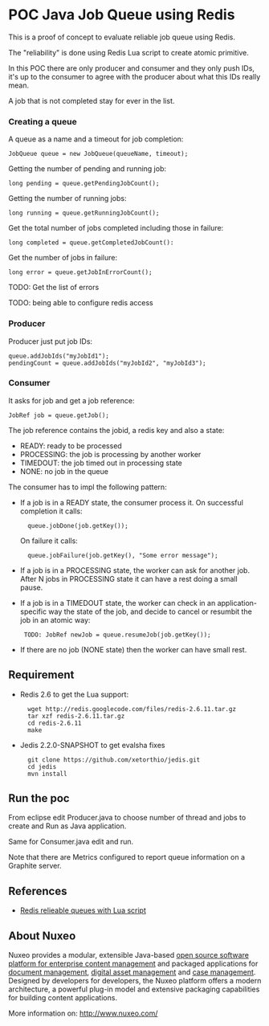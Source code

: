 # POC Java Job Queue using Redis

This is a proof of concept to evaluate reliable job queue using Redis.

The "reliability" is done using Redis Lua script to create atomic
primitive.

In this POC there are only producer and consumer and they only push
IDs, it's up to the consumer to agree with the producer about what
this IDs really mean.

A job that is not completed stay for ever in the list.


### Creating a queue

A queue as a name and a timeout for job completion:

    JobQueue queue = new JobQueue(queueName, timeout);


Getting the number of pending and running job:

    long pending = queue.getPendingJobCount();


Getting the number of running jobs:

	long running = queue.getRunningJobCount();

Get the total number of jobs completed including those in failure:

	long completed = queue.getCompletedJobCount():

Get the number of jobs in failure:

	long error = queue.getJobInErrorCount();

TODO: Get the list of errors

TODO: being able to configure redis access


### Producer

Producer just put job IDs:

	queue.addJobIds("myJobId1");
    pendingCount = queue.addJobIds("myJobId2", "myJobId3");

### Consumer

It asks for job and get a job reference:

	JobRef job = queue.getJob();


The job reference contains the jobid, a redis key and also a state:

- READY: ready to be processed
- PROCESSING: the job is processing by another worker
- TIMEDOUT: the job timed out in processing state
- NONE: no job in the queue


The consumer has to impl the following pattern:

- If a job is in a READY state, the consumer process it.
  On successful completion it calls:

        queue.jobDone(job.getKey());

  On failure it calls:

        queue.jobFailure(job.getKey(), "Some error message");

- If a job is in a PROCESSING state, the worker can ask for another
  job. After N jobs in PROCESSING state it can have a rest doing a
  small pause.

- If a job is in a TIMEDOUT state, the worker can check in an
  application-specific way the state of the job, and decide to
  cancel or resumbit the job in an atomic way:

       TODO: JobRef newJob = queue.resumeJob(job.getKey());

- If there are no job (NONE state) then the worker can have small
  rest.


## Requirement

- Redis 2.6 to get the Lua support:

        wget http://redis.googlecode.com/files/redis-2.6.11.tar.gz
        tar xzf redis-2.6.11.tar.gz
        cd redis-2.6.11
        make


- Jedis 2.2.0-SNAPSHOT to get evalsha fixes

        git clone https://github.com/xetorthio/jedis.git
        cd jedis
        mvn install


## Run the poc

From eclipse edit Producer.java to choose number of thread and jobs to create
and Run as Java application.

Same for Consumer.java edit and run.

Note that there are Metrics configured to report queue information on a
Graphite server.


## References

- [Redis relieable queues with Lua script](http://oldblog.antirez.com/post/250)


## About Nuxeo

Nuxeo provides a modular, extensible Java-based [open source software platform for enterprise content management](http://www.nuxeo.com/en/products/ep) and packaged applications for [document management](http://www.nuxeo.com/en/products/document-management), [digital asset management](http://www.nuxeo.com/en/products/dam) and [case management](http://www.nuxeo.com/en/products/case-management). Designed by developers for developers, the Nuxeo platform offers a modern architecture, a powerful plug-in model and extensive packaging capabilities for building content applications.

More information on: <http://www.nuxeo.com/>
